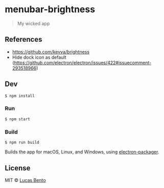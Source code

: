 # menubar-brightness

> My wicked app


## References

- https://github.com/kevva/brightness
- Hide dock icon as default (https://github.com/electron/electron/issues/422#issuecomment-293518966)

## Dev

```
$ npm install
```

### Run

```
$ npm start
```

### Build

```
$ npm run build
```

Builds the app for macOS, Linux, and Windows, using [electron-packager](https://github.com/electron-userland/electron-packager).


## License

MIT © [Lucas Bento](https://github.com/lucasbento)
